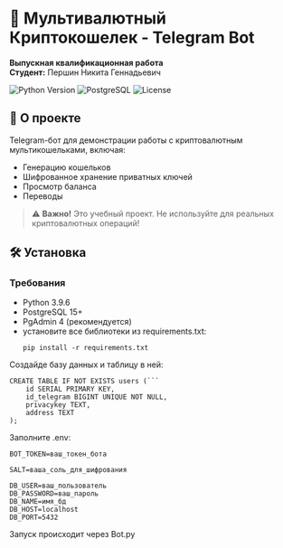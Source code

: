 # 🔐 Мультивалютный Криптокошелек - Telegram Bot
**Выпускная квалификационная работа**  
**Студент:** Першин Никита Геннадьевич  

![Python Version](https://img.shields.io/badge/python-3.9.6-blue)
![PostgreSQL](https://img.shields.io/badge/PostgreSQL-15+-blue)
![License](https://img.shields.io/badge/license-MIT-green)

## 📌 О проекте
Telegram-бот для демонстрации работы с криптовалютным мультикошельками, включая:
- Генерацию кошельков
- Шифрованное хранение приватных ключей
- Просмотр баланса
- Переводы

> ⚠️ **Важно!** Это учебный проект. Не используйте для реальных криптовалютных операций!

## 🛠 Установка

### Требования
- Python 3.9.6
- PostgreSQL 15+
- PgAdmin 4 (рекомендуется)
- установите все библиотеки из requirements.txt:
  ```
  pip install -r requirements.txt
  ```
Создайде базу данных и таблицу в ней:
```
CREATE TABLE IF NOT EXISTS users (```
    id SERIAL PRIMARY KEY,
    id_telegram BIGINT UNIQUE NOT NULL,
    privacykey TEXT,
    address TEXT
);
```

Заполните .env:
```
BOT_TOKEN=ваш_токен_бота

SALT=ваша_соль_для_шифрования

DB_USER=ваш_пользователь
DB_PASSWORD=ваш_пароль
DB_NAME=имя_бд
DB_HOST=localhost
DB_PORT=5432
```

Запуск происходит через Bot.py
